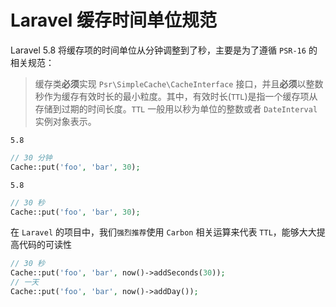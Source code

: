 # Laravel 缓存时间单位规范

Laravel 5.8 将缓存项的时间单位从分钟调整到了秒，主要是为了遵循 `PSR-16` 的相关规范：

> 缓存类**必须**实现 `Psr\SimpleCache\CacheInterface` 接口，并且**必须**以整数秒作为缓存有效时长的最小粒度。其中，有效时长(`TTL`)是指一个缓存项从存储到过期的时间长度。`TTL` 一般用以秒为单位的整数或者 `DateInterval` 实例对象表示。

`5.8` 

```php
// 30 分钟
Cache::put('foo', 'bar', 30);
```

`5.8`

```php
// 30 秒
Cache::put('foo', 'bar', 30);
```

在 `Laravel` 的项目中，我们`强烈推荐`使用 `Carbon` 相关运算来代表 `TTL`，能够大大提高代码的可读性

```php
// 30 秒
Cache::put('foo', 'bar', now()->addSeconds(30));
// 一天
Cache::put('foo', 'bar', now()->addDay());
```